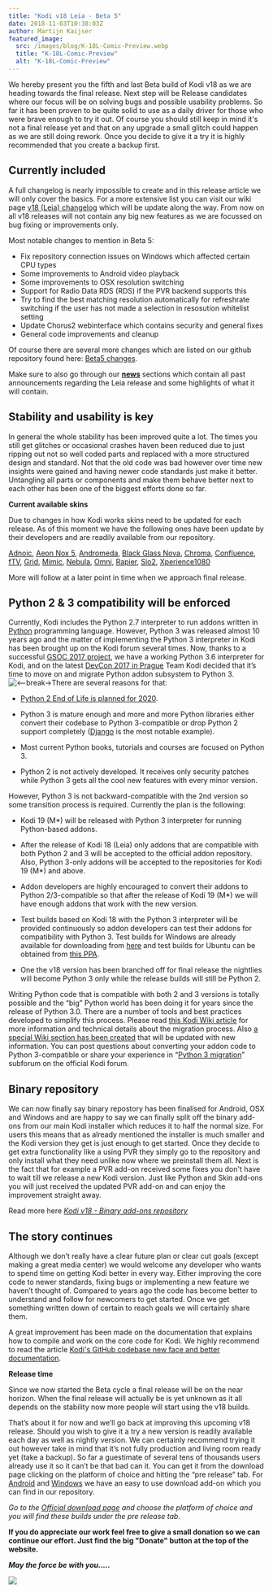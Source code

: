 ```yaml
---
title: "Kodi v18 Leia - Beta 5"
date: 2018-11-03T10:38:03Z
author: Martijn Kaijser
featured_image:
  src: /images/blog/K-18L-Comic-Preview.webp
  title: "K-18L-Comic-Preview"
  alt: "K-18L-Comic-Preview"
---
```


We hereby present you the fifth and last Beta build of Kodi v18 as we are heading towards the final release. Next step will be Release candidates where our focus will be on solving bugs and possible usability problems. So far it has been proven to be quite solid to use as a daily driver for those who were brave enough to try it out. Of course you should still keep in mind it's not a final release yet and that on any upgrade a small glitch could happen as we are still doing rework. Once you decide to give it a try it is highly recommended that you create a backup first.

## Currently included

A full changelog is nearly impossible to create and in this release article we will only cover the basics. For a more extensive list you can visit our wiki page [v18 (Leia) changelog](<https://kodi.wiki/view/Kodi_v18_(Leia)_changelog>) which will be update along the way. From now on all v18 releases will not contain any big new features as we are focussed on bug fixing or improvements only.

Most notable changes to mention in Beta 5:

- Fix repository connection issues on Windows which affected certain CPU types
- Some improvements to Android video playback
- Some improvements to OSX resolution switching
- Support for Radio Data RDS (RDS) if the PVR backend supports this
- Try to find the best matching resolution automatically for refreshrate switching if the user has not made a selection in resosution whitelist setting
- Update Chorus2 webinterface which contains security and general fixes
- General code improvements and cleanup

Of course there are several more changes which are listed on our github repository found here: [Beta5 changes](https://github.com/xbmc/xbmc/milestone/116?closed=1).

Make sure to also go through our **[news](https://kodi.tv/blog)** sections which contain all past announcements regarding the Leia release and some highlights of what it will contain.

## Stability and usability is key

In general the whole stability has been improved quite a lot. The times you still get glitches or occasional crashes haven been reduced due to just ripping out not so well coded parts and replaced with a more structured design and standard. Not that the old code was bad however over time new insights were gained and having newer code standards just make it better. Untangling all parts or components and make them behave better next to each other has been one of the biggest efforts done so far.

**Current available skins**

Due to changes in how Kodi works skins need to be updated for each release. As of this moment we have the following ones have been update by their developers and are readily available from our repository.

[Adnoic](https://kodi.tv/addon/skins/adonic), [Aeon Nox 5](https://kodi.tv/addon/skins/aeon-nox), [Andromeda](https://kodi.tv/addon/skins/andromeda), [Black Glass Nova](https://kodi.tv/addon/skins/black-glass-nova), [Chroma](https://kodi.tv/addon/skins/chroma), [Confluence](https://kodi.tv/addon/skins/confluence), [fTV](https://kodi.tv/addon/skins/ftv), [Grid](https://kodi.tv/addon/skins/grid), [Mimic](https://kodi.tv/addon/skins/mimic), [Nebula](https://kodi.tv/addon/skins/nebula), [Omni](https://kodi.tv/addon/skins/omni), [Rapier](https://kodi.tv/addon/skins/rapier), [Sio2](https://kodi.tv/addon/skins/sio2), [Xperience1080](https://kodi.tv/addon/skins/xperience1080)

More will follow at a later point in time when we approach final release.

## Python 2 & 3 compatibility will be enforced

Currently, Kodi includes the Python 2.7 interpreter to run addons written in [Python](https://www.python.org/) programming language. However, Python 3 was released almost 10 years ago and the matter of implementing the Python 3 interpreter in Kodi has been brought up on the Kodi forum several times. Now, thanks to a successful [GSOC 2017 project](https://kodi.tv/article/gsoc-2017-update-python3-update), we have a working Python 3.6 interpreter for Kodi, and on the latest [DevCon 2017 in Prague](https://kodi.tv/article/devcon-2017-part-ii-day-two) Team Kodi decided that it’s time to move on and migrate Python addon subsystem to Python 3. ![<--break->](/sites/all/modules/wysiwyg/plugins/break/images/spacer.gif "<--break-->")There are several reasons for that:

- [Python 2 End of Life is planned for 2020](https://pythonclock.org/).

- Python 3 is mature enough and more and more Python libraries either convert their codebase to Python 3-compatible or drop Python 2 support completely ([Django](https://www.djangoproject.com/) is the most notable example).

- Most current Python books, tutorials and courses are focused on Python 3.

- Python 2 is not actively developed. It receives only security patches while Python 3 gets all the cool new features with every minor version.

However, Python 3 is not backward-compatible with the 2nd version so some transition process is required. Currently the plan is the following:

- Kodi 19 (M\*) will be released with Python 3 interpreter for running Python-based addons.

- After the release of Kodi 18 (Leia) only addons that are compatible with both Python 2 and 3 will be accepted to the official addon repository. Also, Python 3-only addons will be accepted to the repositories for Kodi 19 (M\*) and above.

- Addon developers are highly encouraged to convert their addons to Python 2/3-compatible so that after the release of Kodi 19 (M\*) we will have enough addons that work with the new version.

- Test builds based on Kodi 18 with the Python 3 interpreter will be provided continuously so addon developers can test their addons for compatibility with Python 3. Test builds for Windows are already available for downloading from [here](http://mirrors.xbmc.org/test-builds/windows/win32/) and test builds for Ubuntu can be obtained from [this PPA](https://launchpad.net/~wsnipex/+archive/ubuntu/kodi-python3/).

- One the v18 version has been branched off for final release the nightlies will become Python 3 only while the release builds will still be Python 2.

Writing Python code that is compatible with both 2 and 3 versions is totally possible and the “big” Python world has been doing it for years since the release of Python 3.0. There are a number of tools and best practices developed to simplify this process. Please read [this Kodi Wiki article](https://kodi.wiki/view/General_information_about_migration_to_Python_3) for more information and technical details about the migration process. Also [a special Wiki section has been created](https://kodi.wiki/view/Migration_to_Python_3) that will be updated with new information. You can post questions about converting your addon code to Python 3-compatible or share your experience in “[Python 3 migration](https://forum.kodi.tv/forumdisplay.php?fid=281)” subforum on the official Kodi forum.

## Binary repository

We can now finally say binary repostory has been finalised for Android, OSX and Windows and are happy to say we can finally split off the binary add-ons from our main Kodi installer which reduces it to half the normal size. For users this means that as already mentioned the installer is much smaller and the Kodi version they get is just enough to get started. Once they decide to get extra functionality like a using PVR they simply go to the repository and only install what they need unlike now where we preinstall them all. Next is the fact that for example a PVR add-on received some fixes you don't have to wait till we release a new Kodi version. Just like Python and Skin add-ons you will just received the updated PVR add-on and can enjoy the improvement straight away.

Read more here _[Kodi v18 - Binary add-ons repository](https://kodi.tv/article/kodi-v18-binary-add-ons-repository)_

## The story continues

Although we don’t really have a clear future plan or clear cut goals (except making a great media center) we would welcome any developer who wants to spend time on getting Kodi better in every way. Either improving the core code to newer standards, fixing bugs or implementing a new feature we haven’t thought of. Compared to years ago the code has become better to understand and follow for newcomers to get started. Once we get something written down of certain to reach goals we will certainly share them.

A great improvement has been made on the documentation that explains how to compile and work on the core code for Kodi. We highly recommend to read the article [Kodi's GitHub codebase new face and better documentation](https://kodi.tv/article/kodis-github-codebase-new-face-and-better-documentation).

**Release time**

Since we now started the Beta cycle a final release will be on the near horizon. When the final release will actually be is yet unknown as it all depends on the stability now more people will start using the v18 builds.

That’s about it for now and we’ll go back at improving this upcoming v18 release. Should you wish to give it a try a new version is readily available each day as well as nightly version. We can certainly recommend trying it out however take in mind that it’s not fully production and living room ready yet (take a backup). So far a guestimate of several tens of thousands users already use it so it can’t be that bad can it. You can get it from the download page clicking on the platform of choice and hitting the “pre release” tab. For [Android](https://kodi.tv/addon/scripts/kodi-android-installer) and [Windows](https://kodi.tv/addon/scripts/kodi-windows-installer) we have an easy to use download add-on which you can find in our repository.

_Go to the [Official download page](https://kodi.tv/download) and choose the platform of choice and you will find these builds under the pre release tab._

**If you do appreciate our work feel free to give a small donation so we can continue our effort. Just find the big "Donate" button at the top of the website.**

**_May the force be with you….._**

**_![](/images/blog/K-18L-Comic-Preview.webp)_**
